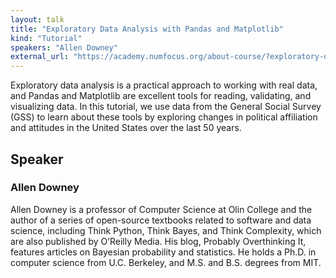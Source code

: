 ```yaml
---
layout: talk
title: "Exploratory Data Analysis with Pandas and Matplotlib"
kind: "Tutorial"
speakers: "Allen Downey"
external_url: "https://academy.numfocus.org/about-course/?exploratory-data-analysis-with-pandas-and-matplotlib"
---
```


Exploratory data analysis is a practical approach to working with real data, and Pandas and Matplotlib are excellent tools for reading, validating, and visualizing data.  In this tutorial, we use data from the General Social Survey (GSS) to learn about these tools by exploring changes in political affiliation and attitudes in the United States over the last 50 years.

## Speaker

### Allen Downey

Allen Downey is a professor of Computer Science at Olin College and the author of a series of open-source textbooks related to software and data science, including Think Python, Think Bayes, and Think Complexity, which are also published by O’Reilly Media.  His blog, Probably Overthinking It, features articles on Bayesian probability and statistics.  He holds a Ph.D. in computer science from U.C. Berkeley, and M.S. and B.S. degrees from MIT.
